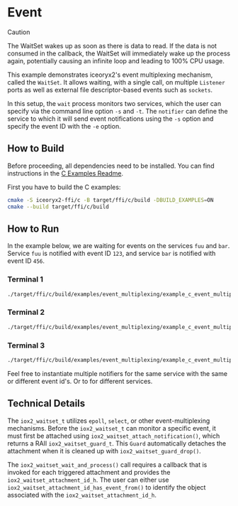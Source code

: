 # Event

> [!CAUTION]
> The WaitSet wakes up as soon as there is data to read. If the data
> is not consumed in the callback, the WaitSet will immediately wake
> up the process again, potentially causing an infinite loop and leading
> to 100% CPU usage.

This example demonstrates iceoryx2's event multiplexing mechanism,
called the `WaitSet`. It allows waiting, with a single call, on
multiple `Listener` ports as well as external file descriptor-based
events such as `sockets`.

In this setup, the `wait` process monitors two services, which the
user can specify via the command line option `-s` and `-t`.
The `notifier` can define the service to which it will send event
notifications using the `-s` option and specify the event ID with
the `-e` option.

## How to Build

Before proceeding, all dependencies need to be installed. You can find
instructions in the [C Examples Readme](../README.md).

First you have to build the C examples:

```sh
cmake -S iceoryx2-ffi/c -B target/ffi/c/build -DBUILD_EXAMPLES=ON
cmake --build target/ffi/c/build
```

## How to Run

In the example below, we are waiting for events on the services `fuu` and
`bar`. Service `fuu` is notified with event ID `123`, and service `bar` is
notified with event ID `456`.

### Terminal 1

```sh
./target/ffi/c/build/examples/event_multiplexing/example_c_event_multiplexing_wait fuu bar
```

### Terminal 2

```sh
./target/ffi/c/build/examples/event_multiplexing/example_c_event_multiplexing_notifier 123 fuu
```

### Terminal 3

```sh
./target/ffi/c/build/examples/event_multiplexing/example_c_event_multiplexing_notifier 456 bar
```

Feel free to instantiate multiple notifiers for the same service with the same
or different event id's. Or to for different services.

## Technical Details

The `iox2_waitset_t` utilizes `epoll`, `select`, or other event-multiplexing
mechanisms. Before the `iox2_waitset_t` can monitor a specific event, it must
first be attached using `iox2_waitset_attach_notification()`, which returns a
RAII `iox2_waitset_guard_t`. This `Guard` automatically detaches the attachment
when it is cleaned up with `iox2_waitset_guard_drop()`.

The `iox2_waitset_wait_and_process()` call requires a callback that is invoked
for each triggered attachment and provides the `iox2_waitset_attachment_id_h`.
The user can either use `iox2_waitset_attachment_id_has_event_from()` to
identify the object associated with the `iox2_waitset_attachment_id_h`.
